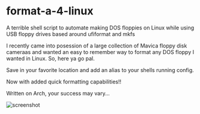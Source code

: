 # format-a-4-linux
A terrible shell script to automate making DOS floppies on Linux while using USB floppy drives based around ufiformat and mkfs

I recently came into posession of a large collection of Mavica floppy disk cameraas and wanted an easy to remember way to format any DOS floppy I wanted in Linux. So, here ya go pal.

Save in your favorite location and add an alias to your shells running config.

Now with added quick formatting capabilities!!

Written on Arch, your success may vary...

![screenshot](https://user-images.githubusercontent.com/69775188/122657991-50dc8300-d136-11eb-891b-9b52e5ef88c4.png)
